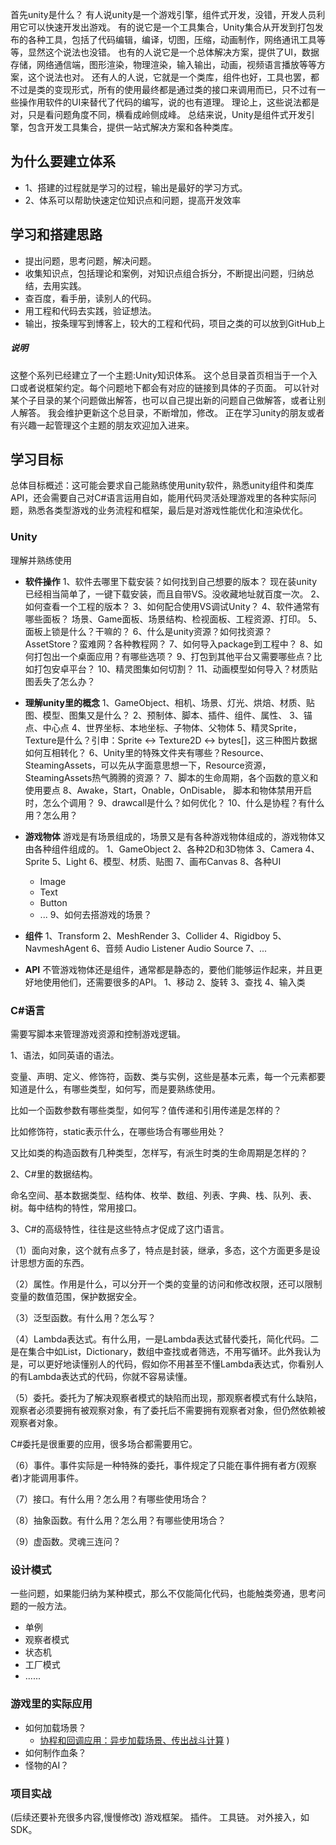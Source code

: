 首先unity是什么？
有人说unity是一个游戏引擎，组件式开发，没错，开发人员利用它可以快速开发出游戏。
有的说它是一个工具集合，Unity集合从开发到打包发布的各种工具，包括了代码编辑，编译，切图，压缩，动画制作，网络通讯工具等等，显然这个说法也没错。
也有的人说它是一个总体解决方案，提供了UI，数据存储，网络通信端，图形渲染，物理渲染，输入输出，动画，视频语言播放等等方案，这个说法也对。
还有人的人说，它就是一个类库，组件也好，工具也罢，都不过是类的变现形式，所有的使用最终都是通过类的接口来调用而已，只不过有一些操作用软件的UI来替代了代码的编写，说的也有道理。
理论上，这些说法都是对，只是看问题角度不同，横看成岭侧成峰。
总结来说，Unity是组件式开发引擎，包含开发工具集合，提供一站式解决方案和各种类库。

## 为什么要建立体系
- 1、搭建的过程就是学习的过程，输出是最好的学习方式。
- 2、体系可以帮助快速定位知识点和问题，提高开发效率

## 学习和搭建思路
- 提出问题，思考问题，解决问题。
- 收集知识点，包括理论和案例，对知识点组合拆分，不断提出问题，归纳总结，去用实践。
- 查百度，看手册，读别人的代码。
- 用工程和代码去实践，验证想法。
- 输出，按条理写到博客上，较大的工程和代码，项目之类的可以放到GitHub上

##### 说明
这整个系列已经建立了一个主题:Unity知识体系。
这个总目录首页相当于一个入口或者说框架约定。每个问题地下都会有对应的链接到具体的子页面。
可以针对某个子目录的某个问题做出解答，也可以自己提出新的问题自己做解答，或者让别人解答。
我会维护更新这个总目录，不断增加，修改。
正在学习unity的朋友或者有兴趣一起管理这个主题的朋友欢迎加入进来。

## 学习目标 
总体目标概述：这可能会要求自己能熟练使用unity软件，熟悉unity组件和类库API，还会需要自己对C#语言运用自如，能用代码灵活处理游戏里的各种实际问题，熟悉各类型游戏的业务流程和框架，最后是对游戏性能优化和渲染优化。

### Unity
理解并熟练使用

- **软件操作**
1、软件去哪里下载安装？如何找到自己想要的版本？
现在装unity已经相当简单了，一键下载安装，而且自带VS。没收藏地址就百度一次。
2、如何查看一个工程的版本？
3、如何配合使用VS调试Unity？
4、软件通常有哪些面板？
场景、Game面板、场景结构、检视面板、工程资源、打印。
5、面板上锁是什么？干嘛的？
6、什么是unity资源？如何找资源？AssetStore？蛮难网？各种教程网？
7、如何导入package到工程中？
8、如何打包出一个桌面应用？有哪些选项？
9、打包到其他平台又需要哪些点？比如打包安卓平台？
10、精灵图集如何切割？
11、动画模型如何导入？材质贴图丢失了怎么办？

-  **理解unity里的概念**
1、GameObject、相机、场景、灯光、烘焙、材质、贴图、模型、图集又是什么？
2、预制体、脚本、插件、组件、属性、
3、锚点、中心点
4、世界坐标、本地坐标、子物体、父物体
5、精灵Sprite，Texture是什么？引申：Sprite <-> Texture2D <->  bytes[]，这三种图片数据如何互相转化？
6、Unity里的特殊文件夹有哪些？Resource、SteamingAssets，可以先从字面意思想一下，Resource资源，SteamingAssets热气腾腾的资源？
7、脚本的生命周期，各个函数的意义和使用要点
8、Awake，Start，Onable，OnDisable， 脚本和物体禁用开启时，怎么个调用？
9、drawcall是什么？如何优化？
10、什么是协程？有什么用？怎么用？

-  **游戏物体**
游戏是有场景组成的，场景又是有各种游戏物体组成的，游戏物体又由各种组件组成的。
1、GameObject
2、各种2D和3D物体
3、Camera
4、Sprite
5、Light
6、模型、材质、贴图
7、画布Canvas
8、各种UI
      - Image
      - Text
      - Button
      - ...
9、如何去搭游戏的场景？

-  **组件**
1、Transform
2、MeshRender
3、Collider
4、Rigidboy
5、NavmeshAgent
6、音频 Audio Listener  Audio Source
7、...

- **API**
不管游戏物体还是组件，通常都是静态的，要他们能够运作起来，并且更好地使用他们，还需要很多的API。
1、移动
2、旋转
3、查找
4、输入类

### C#语言
需要写脚本来管理游戏资源和控制游戏逻辑。

1、语法，如同英语的语法。

变量、声明、定义、修饰符，函数、类与实例，这些是基本元素，每一个元素都要知道是什么，有哪些类型，如何写，而是要熟练使用。

比如一个函数参数有哪些类型，如何写？值传递和引用传递是怎样的？

比如修饰符，static表示什么，在哪些场合有哪些用处？

又比如类的构造函数有几种类型，怎样写，有派生时类的生命周期是怎样的？

2、C#里的数据结构。

命名空间、基本数据类型、结构体、枚举、数组、列表、字典、栈、队列、表、树。每中结构的特性，常用接口。

3、C#的高级特性，往往是这些特点才促成了这门语言。

（1）面向对象，这个就有点多了，特点是封装，继承，多态，这个方面更多是设计思想方面的东西。

（2）属性。作用是什么，可以分开一个类的变量的访问和修改权限，还可以限制变量的数值范围，保护数据安全。

（3）泛型函数。有什么用？怎么写？

（4）Lambda表达式。有什么用，一是Lambda表达式替代委托，简化代码。二是在集合中如List，Dictionary，数组中查找或者筛选，不用写循环。此外我认为是，可以更好地读懂别人的代码，假如你不用甚至不懂Lambda表达式，你看别人的有Lambda表达式的代码，你就不容易读懂。

（5）委托。委托为了解决观察者模式的缺陷而出现，那观察者模式有什么缺陷，观察者必须要拥有被观察对象，有了委托后不需要拥有观察者对象，但仍然依赖被观察者对象。

C#委托是很重要的应用，很多场合都需要用它。

（6）事件。事件实际是一种特殊的委托，事件规定了只能在事件拥有者方(观察者)才能调用事件。

（7）接口。有什么用？怎么用？有哪些使用场合？

（8）抽象函数。有什么用？怎么用？有哪些使用场合？

（9）虚函数。灵魂三连问？

### 设计模式
一些问题，如果能归纳为某种模式，那么不仅能简化代码，也能触类旁通，思考问题的一般方法。

- 单例
- 观察者模式
- 状态机
- 工厂模式
- ......

### 游戏里的实际应用
- 如何加载场景？
    - [协程和回调应用：异步加载场景、传出战斗计算]([https://github.com/linguoyuan/Unity/blob/master/5_%E5%85%B7%E4%BD%93%E5%BA%94%E7%94%A8/01_%E5%9C%BA%E6%99%AF%E5%8A%A0%E8%BD%BD%E5%92%8C%E6%88%98%E6%96%97%E8%AE%A1%E7%AE%97.cs)
)
- 如何制作血条？
- 怪物的AI？ 

### 项目实战


(后续还要补充很多内容,慢慢修改)
游戏框架。
插件。
工具链。
对外接入，如SDK。
